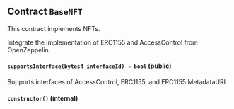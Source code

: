 ## Contract `BaseNFT`

This contract implements NFTs.

Integrate the implementation of ERC1155 and AccessControl from OpenZeppelin.




#### `supportsInterface(bytes4 interfaceId) → bool` (public)

Supports interfaces of AccessControl, ERC1155, and ERC1155 MetadataURI.



#### `constructor()` (internal)






